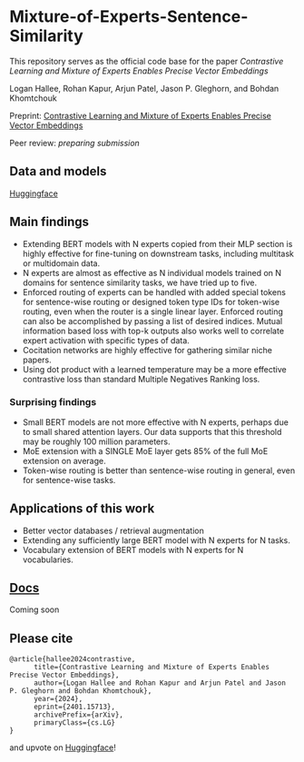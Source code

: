# Mixture-of-Experts-Sentence-Similarity
 
This repository serves as the official code base for the paper _Contrastive Learning and Mixture of Experts Enables Precise Vector Embeddings_

Logan Hallee, Rohan Kapur, Arjun Patel, Jason P. Gleghorn, and Bohdan Khomtchouk

Preprint: [Contrastive Learning and Mixture of Experts Enables Precise Vector Embeddings](https://arxiv.org/abs/2401.15713)

Peer review: _preparing submission_

## Data and models
[Huggingface](https://huggingface.co/collections/GleghornLab/sentence-similarity-663d8679468f3aaf46619c35)

## Main findings
* Extending BERT models with N experts copied from their MLP section is highly effective for fine-tuning on downstream tasks, including multitask or multidomain data.
* N experts are almost as effective as N individual models trained on N domains for sentence similarity tasks, we have tried up to five.
* Enforced routing of experts can be handled with added special tokens for sentence-wise routing or designed token type IDs for token-wise routing, even when the router is a single linear layer. Enforced routing can also be accomplished by passing a list of desired indices. Mutual information based loss with top-k outputs also works well to correlate expert activation with specific types of data.
* Cocitation networks are highly effective for gathering similar niche papers.
* Using dot product with a learned temperature may be a more effective contrastive loss than standard Multiple Negatives Ranking loss.
### Surprising findings
* Small BERT models are not more effective with N experts, perhaps due to small shared attention layers. Our data supports that this threshold may be roughly 100 million parameters.
* MoE extension with a SINGLE MoE layer gets 85% of the full MoE extension on average.
* Token-wise routing is better than sentence-wise routing in general, even for sentence-wise tasks.

## Applications of this work
* Better vector databases / retrieval augmentation
* Extending any sufficiently large BERT model with N experts for N tasks.
* Vocabulary extension of BERT models with N experts for N vocabularies.

## [Docs](https://github.com/Gleghorn-Lab/Mixture-of-Experts-Sentence-Similarity/tree/main/documentation)
Coming soon

## Please cite
```
@article{hallee2024contrastive,
      title={Contrastive Learning and Mixture of Experts Enables Precise Vector Embeddings}, 
      author={Logan Hallee and Rohan Kapur and Arjun Patel and Jason P. Gleghorn and Bohdan Khomtchouk},
      year={2024},
      eprint={2401.15713},
      archivePrefix={arXiv},
      primaryClass={cs.LG}
}
```
and upvote on [Huggingface](https://huggingface.co/papers/2401.15713)!

